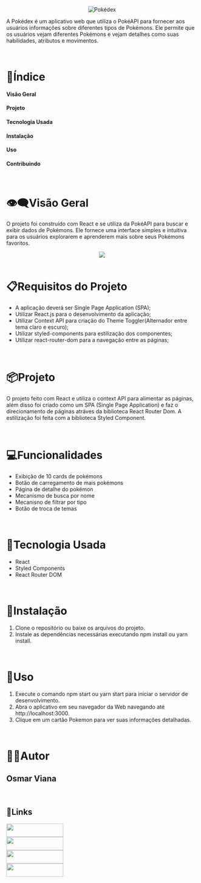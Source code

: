 <div align='center'>
<img src="https://user-images.githubusercontent.com/29473781/180619084-a56960ab-7efa-4e34-9d33-4e3e581d62ff.png" alt="Pokédex">
</div>

A Pokédex é um aplicativo web que utiliza o PokéAPI para fornecer aos usuários informações sobre diferentes tipos de Pokémons. Ele permite que os usuários vejam diferentes Pokémons e vejam detalhes como suas habilidades, atributos e movimentos.

<br>

# 📑Índice

#### Visão Geral

#### Projeto

#### Tecnologia Usada

#### Instalação

#### Uso

#### Contribuindo

<br>

# 👁‍🗨Visão Geral

O projeto foi construído com React e se utiliza da PokéAPI para buscar e exibir dados de Pokémons. Ele fornece uma interface simples e intuitiva para os usuários explorarem e aprenderem mais sobre seus Pokémons favoritos.

<div align='center'>
<img src="./public/design/desktop-design.gif">
</div>

<br>

# 📋Requisitos do Projeto

- A aplicação deverá ser Single Page Application (SPA);
- Utilizar React.js para o desenvolvimento da aplicação;
- Utilizar Context API para criação do Theme Toggler(Alternador entre tema claro e escuro);
- Utilizar styled-components para estilização dos componentes;
- Utilizar react-router-dom para a navegação entre as páginas;

<br>

# 📦Projeto

O projeto feito com React e utiliza o context API para alimentar as páginas, além disso foi criado como um SPA (Single Page Application) e faz o direcionamento de páginas atráves da biblioteca React Router Dom. A estilização foi feita com a biblioteca Styled Component.

<br>

# 💻Funcionalidades

- Exibição de 10 cards de pokémons
- Botão de carregamento de mais pokémons
- Página de detalhe do pokémon
- Mecanismo de busca por nome
- Mecanisno de filtrar por tipo
- Botão de troca de temas

<br>

# 🔧Tecnologia Usada

- React
- Styled Components
- React Router DOM

<br>

# 💾Instalação

1. Clone o repositório ou baixe os arquivos do projeto.
2. Instale as dependências necessárias executando npm install ou yarn install.

<br>

# 👣Uso

1. Execute o comando npm start ou yarn start para iniciar o servidor de desenvolvimento.
2. Abra o aplicativo em seu navegador da Web navegando até http://localhost:3000.
3. Clique em um cartão Pokemon para ver suas informações detalhadas.

<br>

# 👦🏻Autor

## Osmar Viana

<br>

## 🔗Links

<div align="left">

  <a href="https://osmarviana.github.io/portifolio-osmarviana/" target="_blank">
  <img src="https://img.shields.io/badge/-Portfolio-%23005422?style=for-the-badge&logo=github&logoColor=white" target="_blank" width="150px" height="35px">
  </a>
  </br>

  <a href="https://www.instagram.com/osmarvianatorres/" target="_blank">
  <img src="https://img.shields.io/badge/-Instagram-%23D5109A?style=for-the-badge&logo=instagram&logoColor=white" target="_blank" width="150px" height="35px">
  </a>
  </br>
  <a href = "mailto:osmarvianatorres@gmail.com" target="_blank">
  <img src="https://img.shields.io/badge/-Gmail-%23E4405F?style=for-the-badge&logo=gmail&logoColor=white" target="_blank" width="150px" height="35px">
  </a>
  </br>
  <a href="https://www.linkedin.com/in/osmarvianatorres" target="_blank">
  <img src="https://img.shields.io/badge/-LinkedIn-%230077B5?style=for-the-badge&logo=linkedin&logoColor=white" target="_blank" width="150px" height="35px">
  </a>
  </br>

</div>
